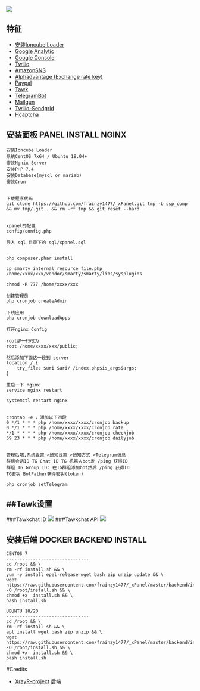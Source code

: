 
![](https://raw.githubusercontent.com/frainzy1477/_xPanel/master/img/xpanel.png)


## 特征
- [安装Ioncube Loader](https://www.howtoforge.com/tutorial/how-to-install-ioncube-loader/#-configure-ioncube-loader-on-centos)
- [Google Analytic](https://analytics.google.com/analytics/web/) 
- [Google Console](https://console.developers.google.com/) 
- [Twilio](https://www.twilio.com/console/project/api-keys) 
- [AmazonSNS](https://aws.amazon.com/sns/)
- [Alphadvantage (Exchange rate key)](https://www.alphavantage.co/support/#api-key)
- [Paypal](https://developer.paypal.com/classic-home) 
- [Tawk](https://www.tawk.to/)
- [TelegramBot](https://telegram.org/)
- [Mailgun](https://www.mailgun.com/)
- [Twilio-Sendgrid](https://sendgrid.com/)
- [Hcaptcha](https://dashboard.hcaptcha.com/overview)


## 安装面板 PANEL INSTALL NGINX

```
安装Ioncube Loader 
系统CentOS 7x64 / Ubuntu 18.04+
安装Ngnix Server
安装PHP 7.4
安装Database(mysql or mariab)
安装Cron
	
	
下载程序代码
git clone https://github.com/frainzy1477/_xPanel.git tmp -b ssp_comp && mv tmp/.git . && rm -rf tmp && git reset --hard


xpanel的配置
config/config.php

导入 sql 目录下的 sql/xpanel.sql


php composer.phar install

cp smarty_internal_resource_file.php /home/xxxx/xxx/vendor/smarty/smarty/libs/sysplugins

chmod -R 777 /home/xxxx/xxx

创建管理员
php cronjob createAdmin

下线应用
php cronjob downloadApps

打开nginx Config

root那一行改为
root /home/xxxx/xxx/public;

然后添加下面这一段到 server
location / {
    try_files $uri $uri/ /index.php$is_args$args;
}

重启一下 nginx
service nginx restart

systemctl restart nginx 


crontab -e ，添加以下四段
0 */1 * * * php /home/xxxx/xxxx/cronjob backup
0 */1 * * * php /home/xxxx/xxxx/cronjob rate
*/1 * * * * php /home/xxxx/xxxx/cronjob checkjob
59 23 * * * php /home/xxxx/xxxx/cronjob dailyjob


管理后端,系统设置->通知设置->通知方式->Telegram信息
群组会话ID TG Chat ID TG 机器人bot发 /ping 获得ID
群组 TG Group ID: 在TG群组添加bot然后 /ping 获得ID
TG密钥 BotFather获得密钥(token)

php cronjob setTelegram

```
##Tawk设置
---------------------
###Tawkchat ID
![](https://raw.githubusercontent.com/frainzy1477/_xPanel/master/img/tawk1.png)
###Tawkchat API
![](https://raw.githubusercontent.com/frainzy1477/_xPanel/master/img/tawk2.png)


## 安装后端 DOCKER BACKEND INSTALL

```
CENTOS 7
-------------------------------
cd /root && \
rm -rf install.sh && \
yum -y install epel-release wget bash zip unzip update && \
wget https://raw.githubusercontent.com/frainzy1477/_xPanel/master/backend/install.sh -O /root/install.sh && \
chmod +x  install.sh && \
bash install.sh
```

```
UBUNTU 18/20
-------------------------------
cd /root && \
rm -rf install.sh && \
apt install wget bash zip unzip && \
wget https://raw.githubusercontent.com/frainzy1477/_xPanel/master/backend/install.sh -O /root/install.sh && \
chmod +x  install.sh && \
bash install.sh
```
#Credits
- [XrayR-project](https://github.com/XrayR-project/XrayR) 后端
